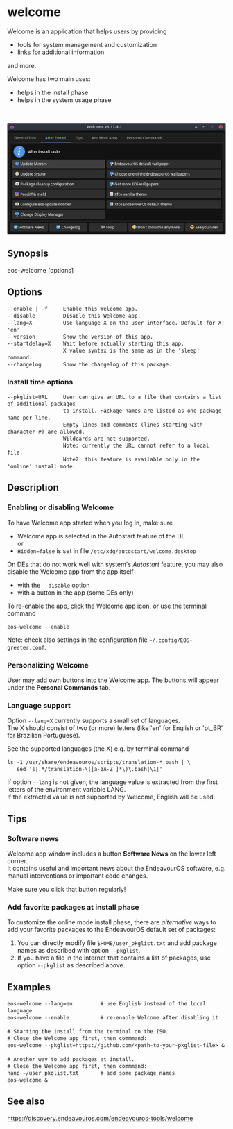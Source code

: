 # welcome

Welcome is an application that helps users by providing
- tools for system management and customization
- links for additional information

and more.

Welcome has two main uses:
- helps in the install phase
- helps in the system usage phase

<br>

![](welcome-man.png)

## Synopsis

eos-welcome [options]

## Options
```
--enable | -f     Enable this Welcome app.
--disable         Disable this Welcome app.
--lang=X          Use language X on the user interface. Default for X: 'en'
--version         Show the version of this app.
--startdelay=X    Wait before actually starting this app.
                  X value syntax is the same as in the 'sleep' command.
--changelog       Show the changelog of this package.

```
### Install time options
```
--pkglist=URL     User can give an URL to a file that contains a list of additional packages
                  to install. Package names are listed as one package name per line.
                  Empty lines and comments (lines starting with character #) are allowed.
                  Wildcards are not supported.
                  Note: currently the URL cannot refer to a local file.
                  Note2: this feature is available only in the 'online' install mode.
```

## Description

### Enabling or disabling Welcome

To have Welcome app started when you log in, make sure
- Welcome app is selected in the Autostart feature of the DE<br>
    or
- `Hidden=false` is set in file `/etc/xdg/autostart/welcome.desktop`

On DEs that do not work well with system's *Autostart* feature, you may also disable the Welcome app from the app itself
- with the `--disable` option
- with a button in the app (some DEs only)

To re-enable the app, click the Welcome app icon, or use the terminal command
```
eos-welcome --enable
```

Note: check also settings in the configuration file `~/.config/EOS-greeter.conf`.

### Personalizing Welcome

User may add own buttons into the Welcome app. The buttons will appear under the **Personal Commands** tab.

### Language support

Option `--lang=X` currently supports a small set of languages.<br>
The X should consist of two (or more) letters (like 'en' for English or 'pt_BR' for Brazilian Portuguese).

See the supported languages (the X) e.g. by terminal command
```
ls -1 /usr/share/endeavouros/scripts/translation-*.bash | \
   sed 's|.*/translation-\([a-zA-Z_]*\)\.bash|\1|'
```
If option `--lang` is not given, the language value is extracted from
the first letters of the environment variable LANG.<br>
If the extracted value is not supported by Welcome, English will be used.

## Tips

### Software news

Welcome app window includes a button **Software News** on the lower left corner.<br>
It contains useful and important news about the EndeavourOS software, e.g. manual interventions or important code changes.

Make sure you click that button regularly!

### Add favorite packages at install phase

To customize the online mode install phase, there are *alternative* ways to add your favorite packages to the EndeavourOS default set of packages:

1. You can directly modify file `$HOME/user_pkglist.txt` and add package names as described with option `--pkglist`.
2. If you have a file in the internet that contains a list of packages, use option `--pkglist` as described above.

## Examples
```
eos-welcome --lang=en         # use English instead of the local language
eos-welcome --enable          # re-enable Welcome after disabling it

# Starting the install from the terminal on the ISO.
# Close the Welcome app first, then commmand:
eos-welcome --pkglist=https://github.com/<path-to-your-pkglist-file> &

# Another way to add packages at install.
# Close the Welcome app first, then commmand:
nano ~/user_pkglist.txt       # add some package names
eos-welcome &
```
## See also

https://discovery.endeavouros.com/endeavouros-tools/welcome

